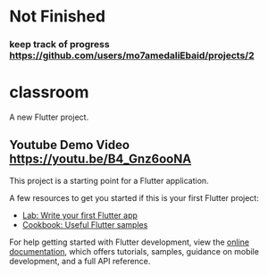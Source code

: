 # Not Finished
### keep track of progress https://github.com/users/mo7amedaliEbaid/projects/2

# classroom

A new Flutter project.

## Youtube Demo Video https://youtu.be/B4_Gnz6ooNA

This project is a starting point for a Flutter application.

A few resources to get you started if this is your first Flutter project:

- [Lab: Write your first Flutter app](https://docs.flutter.dev/get-started/codelab)
- [Cookbook: Useful Flutter samples](https://docs.flutter.dev/cookbook)

For help getting started with Flutter development, view the
[online documentation](https://docs.flutter.dev/), which offers tutorials,
samples, guidance on mobile development, and a full API reference.
